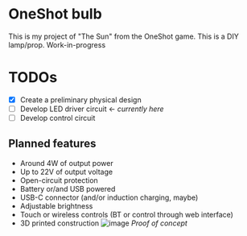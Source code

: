 # OneShot bulb
This is my project of "The Sun" from the OneShot game. This is a
DIY lamp/prop. Work-in-progress
# TODOs
- [x] Create a preliminary physical design
- [ ] Develop LED driver circuit <- *currently here*
- [ ] Develop control circuit
## Planned features
* Around 4W of output power
* Up to 22V of output voltage
* Open-circuit protection
* Battery or/and USB powered
* USB-C connector (and/or induction charging, maybe)
* Adjustable brightness
* Touch or wireless controls (BT or control through web interface)
* 3D printed construction
![image](https://user-images.githubusercontent.com/30117426/224850171-0c21f35e-2a67-4217-b9e7-d4456c9b5fd0.png)
*Proof of concept*
